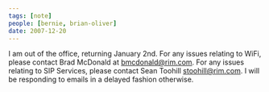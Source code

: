 ```yaml
---
tags: [note]
people: [bernie, brian-oliver]
date: 2007-12-20
---
```


I am out of the office, returning January 2nd. For any issues relating to WiFi, please contact Brad McDonald at bmcdonald@rim.com. For any issues relating to SIP Services, please contact Sean Toohill stoohill@rim.com. I will be responding to emails in a delayed fashion otherwise.